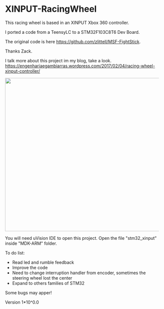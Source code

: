 # XINPUT-RacingWheel

This racing wheel is based in an XINPUT Xbox 360 controller.

I ported a code from a TeensyLC to a STM32F103C8T6 Dev Board.

The original code is here https://github.com/zlittell/MSF-FightStick.

Thanks Zack.

I talk more about this project im my blog, take a look. https://engenhariaegambiarras.wordpress.com/2017/02/04/racing-wheel-xinput-controller/

<img src="https://cloud.githubusercontent.com/assets/17488425/22621683/a518770a-eb10-11e6-9fed-834b1cdd1bd9.JPG" width="600px" height="500px" />

You will need uVision IDE to open this project. Open the file "stm32_xinput" inside "MDK-ARM" folder.

To do list:
* Read led and rumble feedback
* Improve the code
* Need to change interruption handler from encoder, sometimes the steering wheel lost the center
* Expand to others families of STM32

Some bugs may apper!

Version 1*10^0.0
